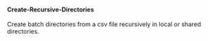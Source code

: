 #### Create-Recursive-Directories

Create batch directories from a csv file recursively in local or shared directories.